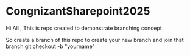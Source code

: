 # CongnizantSharepoint2025

Hi All ,
This is repo created to demonstrate branching concept 

So create a branch of this repo 
to create your new branch and join that branch 
git checkout -b "yourname"
